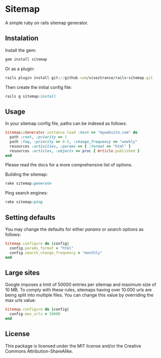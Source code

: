 # Sitemap

A simple ruby on rails sitemap generator.

## Instalation

Install the gem:

```ruby
gem install sitemap
```

Or as a plugin:

```ruby
rails plugin install git://github.com/viseztrance/rails-sitemap.git
```

Then create the initial config file:

```ruby
rails g sitemap:install
```

## Usage

In your sitemap config file, paths can be indexed as follows:

```ruby
Sitemap::Generator.instance.load :host => "mywebsite.com" do
  path :root, :priority => 1
  path :faq, :priority => 0.5, :change_frequency => "weekly"
  resources :activities, :params => { :format => "html" }
  resources :articles, :objects => proc { Article.published }
end
```

Please read the docs for a more comprehensive list of options.

Building the sitemap:

```ruby
rake sitemap:generate
```

Ping search engines:

```ruby
rake sitemap:ping
```

## Setting defaults

You may change the defaults for either *params* or *search* options as follows:

```ruby
Sitemap.configure do |config|
  config.params_format = "html"
  config.search_change_frequency = "monthly"
end
```

## Large sites

Google imposes a limit of 50000 entries per sitemap and maximum size of 10 MB. To comply with these rules,
sitemaps having over 10.000 urls are being split into multiple files. You can change this value by overriding the max urls value:

```ruby
Sitemap.configure do |config|
  config.max_urls = 50000
end
```

## License

This package is licensed under the MIT license and/or the Creative
Commons Attribution-ShareAlike.